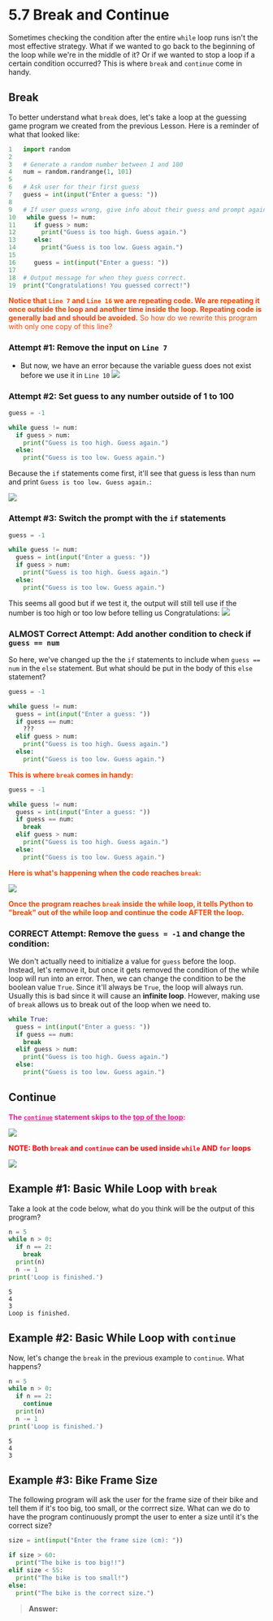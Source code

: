 # 5.7 Break and Continue
Sometimes checking the condition after the entire `while` loop runs isn't the most effective strategy. What if we wanted to go back to the beginning of the loop while we're in the middle of it? Or if we wanted to stop a loop if a certain condition occurred? This is where `break` and `continue` come in handy.

## Break
To better understand what `break` does, let's take a loop at the guessing game program we created from the previous Lesson. Here is a reminder of what that looked like:
```python
1   import random
2
3   # Generate a random number between 1 and 100
4   num = random.randrange(1, 101)
5
6   # Ask user for their first guess
7   guess = int(input("Enter a guess: "))
8
9   # If user guess wrong, give info about their guess and prompt again
10   while guess != num:
11     if guess > num:
12       print("Guess is too high. Guess again.")
13     else:
14       print("Guess is too low. Guess again.")
15    
16     guess = int(input("Enter a guess: "))
17
18  # Output message for when they guess correct.
19  print("Congratulations! You guessed correct!")
```
<span style="color:orangered">
<b>Notice that <code>Line 7</code> and <code>Line 16</code> we are repeating code. We are repeating it once outside the loop and another time inside the loop. Repeating code is generally bad and should be avoided.</b> So how do we rewrite this program with only one copy of this line?
</span>

### Attempt #1: Remove the input on `Line 7`
- But now, we have an error because the variable guess does not exist before we use it in `Line 10`
![](attempt1.png)

### Attempt #2: Set guess to any number outside of 1 to 100
```python
guess = -1

while guess != num:
  if guess > num:
    print("Guess is too high. Guess again.")
  else:
    print("Guess is too low. Guess again.")
```

Because the `if` statements come first, it'll see that guess is less than num and print `Guess is too low. Guess again.`:

![](attempt2.png)

### Attempt #3: Switch the prompt with the `if` statements
```python
guess = -1

while guess != num:
  guess = int(input("Enter a guess: "))
  if guess > num:
    print("Guess is too high. Guess again.")
  else:
    print("Guess is too low. Guess again.")
```

This seems all good but if we test it, the output will still tell use if the number is too high or too low before telling us Congratulations:
![](attempt3.png)

### ALMOST Correct Attempt: Add another condition to check if `guess == num`
So here, we've changed up the the `if` statements to include when `guess == num` in the `else` statement. But what should be put in the body of this `else` statement?

```python
guess = -1

while guess != num:
  guess = int(input("Enter a guess: "))
  if guess == num:
    ???
  elif guess > num:
    print("Guess is too high. Guess again.")
  else:
    print("Guess is too low. Guess again.")
```

<span style="color:orangered">
<b>This is where <code>break</code> comes in handy:</b>
</span>

```python
guess = -1

while guess != num:
  guess = int(input("Enter a guess: "))
  if guess == num:
    break
  elif guess > num:
    print("Guess is too high. Guess again.")
  else:
    print("Guess is too low. Guess again.")
```

<span style="color:orangered">
<b>Here is what's happening when the code reaches <code>break</code>:</b>
</span>

![](breakstep.png)

<span style="color:orangered">
<b>Once the program reaches <code>break</code> inside the while loop, it tells Python to "break" out of the while loop and continue the code AFTER the loop.</b>
</span>

### CORRECT Attempt: Remove the `guess = -1` and change the condition:
We don't actually need to initialize a value for `guess` before the loop. Instead, let's remove it, but once it gets removed the condition of the while loop will run into an error. Then, we can change the condition to be the boolean value `True`. Since it'll always be `True`, the loop will always run. Usually this is bad since it will cause an **infinite loop**. However, making use of `break` allows us to break out of the loop when we need to.

```python
while True:
  guess = int(input("Enter a guess: "))
  if guess == num:
    break
  elif guess > num:
    print("Guess is too high. Guess again.")
  else:
    print("Guess is too low. Guess again.")
```

## Continue
<span style="color:deeppink">
<b>The <ins><code>continue</code></ins> statement skips to the <ins>top of the loop</ins>:</b>
</span>

![](breakVScontinue.png)

<span style="color:red">
<b>NOTE: Both <code>break</code> and <code>continue</code> can be used inside <code>while</code> AND <code>for</code> loops</b>
</span>

![](inAForLoop.png)

## Example #1: Basic While Loop with `break`
Take a look at the code below, what do you think will be the output of this program?

```python
n = 5
while n > 0:
  if n == 2:
    break
  print(n)
  n -= 1
print('Loop is finished.')
```

```Answer goes here:
5
4
3
Loop is finished.
```

## Example #2: Basic While Loop with `continue`
Now, let's change the `break` in the previous example to `continue`. What happens?

```python
n = 5
while n > 0:
  if n == 2:
    continue
  print(n)
  n -= 1
print('Loop is finished.')
```

```Answer goes here:
5
4
3

```

## Example #3: Bike Frame Size
The following program will ask the user for the frame size of their bike and tell them if it's too big, too small, or the corrrect size. What can we do to have the program continuously prompt the user to enter a size until it's the correct size?

```python
size = int(input("Enter the frame size (cm): "))

if size > 60:
  print("The bike is too big!!")
elif size < 55:
  print("The bike is too small!")
else:
  print("The bike is the correct size.")
```

>**Answer:**
```python

```